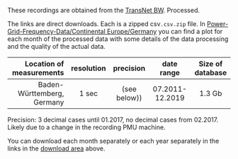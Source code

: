 These recordings are obtained from the [TransNet BW](https://www.transnetbw.com/en/energy-market/ancillary-services/control-reserve-demand-activation). Processed.

The links are direct downloads. Each is a zipped csv`.csv.zip` file. In [Power-Grid-Frequency-Data/Continental Europe/Germany](https://github.com/LRydin/Power-Grid-Frequency-Data/tree/master/Continental%20Europe/Germany) you can find a plot for each month of the processed data with some details of the data processing and the quality of the actual data.

|   Location of measurements | resolution |  precision   |   date range    | Size of database |
| -------------------------: | :--------: | :----------: | :-------------: | :--------------: |
| Baden-Württemberg, Germany |   1 sec    | (see below)) | 07.2011-12.2019 |      1.3 Gb      |

Precision: 3 decimal cases until 01.2017, no decimal cases from 02.2017. Likely due to a change in the recording PMU machine.

You can download each month separately or each year separately in the links in the <a href="#downloadTablesContainer">download area</a> above.
